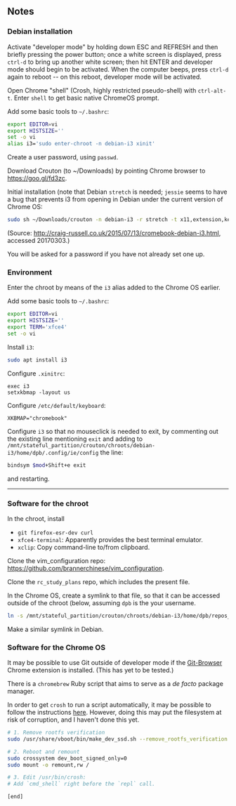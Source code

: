 ## Notes

### Debian installation

Activate "developer mode" by holding down ESC and REFRESH and then briefly pressing the power button; once a white screen is displayed, press `ctrl-d` to bring up another white screen; then hit ENTER and developer mode should begin to be activated. When the computer beeps, press `ctrl-d` again to reboot -- on this reboot, developer mode will be activated.

Open Chrome "shell" (Crosh, highly restricted pseudo-shell) with `ctrl-alt-t`. Enter `shell` to get basic native ChromeOS prompt.

Add some basic tools to `~/.bashrc`:

```bash
export EDITOR=vi
export HISTSIZE=''
set -o vi
alias i3='sudo enter-chroot -n debian-i3 xinit'
```

Create a user password, using `passwd`.

Download Crouton (to ~/Downloads) by pointing Chrome browser to https://goo.gl/fd3zc.

Initial installation (note that Debian `stretch` is needed; `jessie` seems to have a bug that prevents i3 from opening in Debian under the current version of Chrome OS:

```bash
sudo sh ~/Downloads/crouton -n debian-i3 -r stretch -t x11,extension,keyboard,cli-extra,gtk-extra
```

(Source: http://craig-russell.co.uk/2015/07/13/cromebook-debian-i3.html, accessed 20170303.)

You will be asked for a password if you have not already set one up.

### Environment

Enter the chroot by means of the `i3` alias added to the Chrome OS earlier.

Add some basic tools to `~/.bashrc`:

```bash
export EDITOR=vi
export HISTSIZE=''
export TERM='xfce4'
set -o vi
```
Install `i3`:

```bash
sudo apt install i3
```

Configure `.xinitrc`:

```
exec i3
setxkbmap -layout us
```

Configure `/etc/default/keyboard`:

```
XKBMAP="chromebook"
```

Configure `i3` so that no mouseclick is needed to exit, by commenting out the existing line mentioning `exit` and adding to `/mnt/stateful_partition/crouton/chroots/debian-i3/home/dpb/.config/ie/config` the line:

```bash
bindsym $mod+Shift+e exit
```

and restarting.

---

### Software for the chroot

In the chroot, install

 * `git firefox-esr-dev curl`
 * `xfce4-terminal`: Apparently provides the best terminal emulator.
 * `xclip`: Copy command-line to/from clipboard.

Clone the vim_configuration repo: https://github.com/brannerchinese/vim_configuration.

Clone the `rc_study_plans` repo, which includes the present file.

In the Chrome OS, create a symlink to that file, so that it can be accessed outside of the chroot (below, assuming `dpb` is the your username.

```bash
ln -s /mnt/stateful_partition/crouton/chroots/debian-i3/home/dpb/repos_rc_study_plans/sections notes
```

Make a similar symlink in Debian.

### Software for the Chrome OS

It may be possible to use Git outside of developer mode if the [Git-Browser](https://chrome.google.com/webstore/detail/git-browser/cladogmhjppclibenkdbnjcogiaifnbd) Chrome extension is installed. (This has yet to be tested.)

There is a `chromebrew` Ruby script that aims to serve as a _de facto_ package manager.

In order to get `crosh` to run a script automatically, it may be possible to follow the instructions [here](https://groups.google.com/a/chromium.org/d/msg/chromium-os-discuss/rdzA2gfTMWM/KROV8m19wZ0J). However, doing this may put the filesystem at risk of corruption, and I haven't done this yet.

```bash
# 1. Remove rootfs verification
sudo /usr/share/vboot/bin/make_dev_ssd.sh --remove_rootfs_verification #eventually add --partitions n

# 2. Reboot and remount
sudo crossystem dev_boot_signed_only=0
sudo mount -o remount,rw /

# 3. Edit /usr/bin/crosh:
# Add `cmd_shell` right before the `repl` call.

[end]
